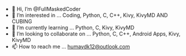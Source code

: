 - 👋 Hi, I’m @FullMaskedCoder
- 👀 I’m interested in ... Coding, Python, C, C++, Kivy, KivyMD AND CUBING
- 🌱 I’m currently learning ... Python, C, Kivy, KivyMD
- 💞️ I’m looking to collaborate on ... Python, C, C++, Android Apps, Kivy, KivyMD
- 📫 How to reach me ... humaydk12@outlook.com

<!---
KhanCoder9/KhanCoder9 is a ✨ special ✨ repository because its `README.md` (this file) appears on your GitHub profile.
You can click the Preview link to take a look at your changes.
--->
